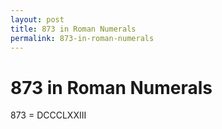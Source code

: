 ```yaml
---
layout: post
title: 873 in Roman Numerals
permalink: 873-in-roman-numerals
---
```


# 873 in Roman Numerals

873 = DCCCLXXIII

